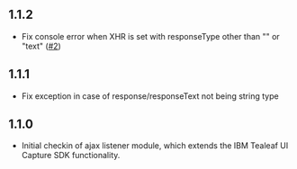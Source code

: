 ## 1.1.2

- Fix console error when XHR is set with responseType other than "" or "text" ([#2](https://github.com/ibm-watson-cxa/UICaptureSDK-Modules/issues/2))



## 1.1.1

- Fix exception in case of response/responseText not being string type



## 1.1.0

- Initial checkin of ajax listener module, which extends the IBM Tealeaf UI Capture SDK functionality.
